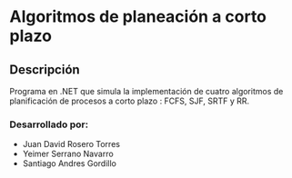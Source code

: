 # Algoritmos de planeación a corto plazo
## Descripción
Programa en .NET que simula la implementación de cuatro algoritmos de planificación de procesos a corto plazo : FCFS, SJF, SRTF y RR.
### Desarrollado por:
* Juan David Rosero Torres
* Yeimer Serrano Navarro
* Santiago Andres Gordillo
